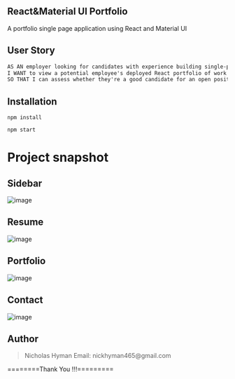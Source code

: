 ## React&Material UI Portfolio

A portfolio single page application using React and Material UI

## User Story

```md
AS AN employer looking for candidates with experience building single-page applications
I WANT to view a potential employee's deployed React portfolio of work samples
SO THAT I can assess whether they're a good candidate for an open position
```

## Installation

```
npm install
```
```
npm start
```

# Project snapshot


## Sidebar

![image](https://res.cloudinary.com/retro-game-stop/image/upload/v1637146505/React%20profile/nsugmwcd60w7oyo2jtxn.png)

## Resume

![image](https://res.cloudinary.com/retro-game-stop/image/upload/v1637146505/React%20profile/cexrgzrcpqisdtctczrs.png)

## Portfolio

![image](https://res.cloudinary.com/retro-game-stop/image/upload/v1637146505/React%20profile/hwhn9emt31jmfau6g53u.png)

## Contact

![image](https://res.cloudinary.com/retro-game-stop/image/upload/v1637146504/React%20profile/rklnypuome4c2ekjgybi.png)

## Author

<blockquote>
Nicholas Hyman
Email: nickhyman465@gmail.com
</blockquote>

========Thank You !!!=========
